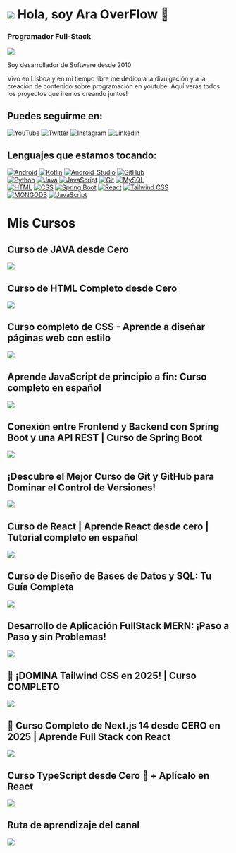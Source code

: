 # ![](https://i.imgur.com/B2MvZwF.png) Hola, soy Ara OverFlow 👋
### Programador Full-Stack

![](https://i.imgur.com/1rpx63Z.png)


Soy desarrollador de Software desde 2010

Vivo en Lisboa y en mi tiempo libre me dedico a la divulgación y a la creación de contenido sobre programación en youtube.
Aquí verás todos los proyectos que iremos creando juntos!





## Puedes seguirme en:

[![YouTube](https://img.shields.io/badge/YouTube-AraOverFlow-FF0000?style=for-the-badge&logo=youtube&logoColor=white&labelColor=101010)](https://youtube.com/@araoverflow)
[![Twitter](https://img.shields.io/badge/Twitter-araoverflow-1DA1F2?style=for-the-badge&logo=twitter&logoColor=white&labelColor=101010)](https://twitter.com/araoverflow)
[![Instagram](https://img.shields.io/badge/Instagram-araoverflow-E4405F?style=for-the-badge&logo=instagram&logoColor=white&labelColor=101010)](https://instagram.com/araoverflow)
[![LinkedIn](https://img.shields.io/badge/LinkedIn-AraOverFlow-0077B5?style=for-the-badge&logo=linkedin&logoColor=white&labelColor=101010)](https://www.linkedin.com/in/ara-168638278/)

## Lenguajes que estamos tocando:

[![Android](https://img.shields.io/badge/Android-3DDC84?style=for-the-badge&logo=android&logoColor=white&labelColor=101010)]()
[![Kotlin](https://img.shields.io/badge/Kotlin-0095D5?style=for-the-badge&logo=kotlin&logoColor=white&labelColor=101010)]()
[![Android_Studio](https://img.shields.io/badge/Android_Studio-3DDC84?style=for-the-badge&logo=android-studio&logoColor=white&labelColor=101010)]()
[![GitHub](https://img.shields.io/badge/GitHub-181717?style=for-the-badge&logo=github&logoColor=white&labelColor=101010)]()
</br>
[![Python](https://img.shields.io/badge/Python-yellow?style=for-the-badge&logo=python&logoColor=white&labelColor=101010)]()
[![Java](https://img.shields.io/badge/Java-000000?style=for-the-badge&logo=intellijidea&logoColor=white&labelColor=101010)]()
[![JavaScript](https://img.shields.io/badge/JavaScript-F7DF1E?style=for-the-badge&logo=javascript&logoColor=white&labelColor=101010)]()
[![Git](https://img.shields.io/badge/Git-F05032?style=for-the-badge&logo=git&logoColor=white&labelColor=101010)]()
[![MySQL](https://img.shields.io/badge/MySQL-4479A1?style=for-the-badge&logo=mysql&logoColor=white&labelColor=101010)]()
</br>
[![HTML](https://img.shields.io/badge/Html-E34F26?style=for-the-badge&logo=html5&logoColor=white&labelColor=101010)]()
[![CSS](https://img.shields.io/badge/CSS-1572B6?style=for-the-badge&logo=css3&logoColor=white&labelColor=101010)]()
[![Spring Boot](https://img.shields.io/badge/SpringBoot-6DB33F?style=for-the-badge&logo=springboot&logoColor=white&labelColor=101010)]()
[![React](https://img.shields.io/badge/React-61DAFB?style=for-the-badge&logo=react&logoColor=white&labelColor=101010)]()
[![Tailwind CSS](https://img.shields.io/badge/TailwindCSS-3DDC84?style=for-the-badge&logo=tailwindcss&logoColor=white&labelColor=101010)]()
</br>
[![MONGODB](https://img.shields.io/badge/MongoDB-E34F26?style=for-the-badge&logo=mongodb&logoColor=white&labelColor=101010)]()
[![JavaScript](https://img.shields.io/badge/NodeJS-F7DF1E?style=for-the-badge&logo=nodedotjs&logoColor=white&labelColor=101010)]()


# Mis Cursos

## Curso de JAVA desde Cero
<a href="https://youtube.com/playlist?list=PL5WIDRX6OlG_xc0w96IdKU1Jse7wHRIby" target="_blank"> <img src="https://i.imgur.com/wHRfBnN.png"></a>

## Curso de HTML Completo desde Cero
<a href="https://youtu.be/kHyKwz4c--o" target="_blank"> <img src="https://i.imgur.com/TKek01a.jpg"></a>

## Curso completo de CSS - Aprende a diseñar páginas web con estilo
<a href="https://youtu.be/c1w7FBb2Qdw" target="_blank"> <img src="https://i.imgur.com/NmNdakg.jpg"></a>

## Aprende JavaScript de principio a fin: Curso completo en español
<a href="https://youtu.be/kFzrcMsFouA" target="_blank"> <img src="https://i.imgur.com/9VA8WKy.jpg"></a>

## Conexión entre Frontend y Backend con Spring Boot y una API REST | Curso de Spring Boot
<a href="https://youtu.be/00_36HIaicA" target="_blank"> <img src="https://i.imgur.com/wRzeNEU.png"></a>

## ¡Descubre el Mejor Curso de Git y GitHub para Dominar el Control de Versiones!
<a href="https://www.youtube.com/watch?v=8vEQ4QiB1MA" target="_blank"> <img src="https://i.imgur.com/mwEx3an.png"></a>

## Curso de React | Aprende React desde cero | Tutorial completo en español
<a href="https://www.youtube.com/watch?v=iQVMRyk--cw&t=118s" target="_blank"> <img src="https://i.imgur.com/RxCS9kb.png"></a>

## Curso de Diseño de Bases de Datos y SQL: Tu Guía Completa
<a href="https://www.youtube.com/watch?v=ucp4PdQ8o8U" target="_blank"> <img src="https://i.imgur.com/YDERXLL.png"></a>

## Desarrollo de Aplicación FullStack MERN: ¡Paso a Paso y sin Problemas!
<a href="https://www.youtube.com/watch?v=eY7fe7hYrps" target="_blank"> <img src="https://i.imgur.com/jzXEj5T.png"></a>

## 🚀 ¡DOMINA Tailwind CSS en 2025! | Curso COMPLETO
<a href="https://www.youtube.com/watch?v=eY7fe7hYrps" target="_blank"> <img src="https://i.imgur.com/yndoMX8.png"></a>

## 🚀 Curso Completo de Next.js 14 desde CERO en 2025 | Aprende Full Stack con React
<a href="https://youtu.be/6t2fHaUVGfQ" target="_blank"> <img src="https://i.imgur.com/HGOwc6W.png"></a>

## Curso TypeScript desde Cero 🚀 + Aplícalo en React
<a href="https://www.youtube.com/watch?v=vMwjdFqt6Aw" target="_blank"> <img src="https://i.imgur.com/UK2KnFk.png"></a>

## Ruta de aprendizaje del canal
<a href="https://roadmap.sh/r?id=67a9bd5af8633434822efe94" target="_blank"><img src="https://i.imgur.com/bTILpDw.jpeg"                                                                           ></a>

